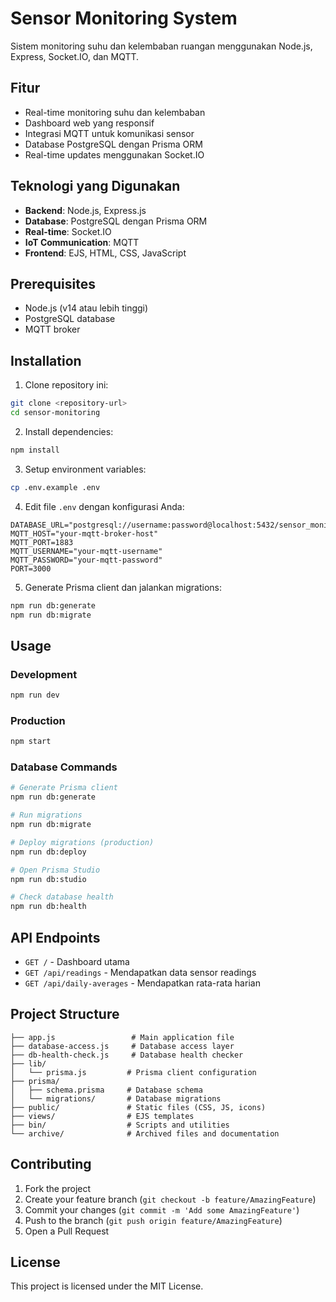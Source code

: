 # Sensor Monitoring System

Sistem monitoring suhu dan kelembaban ruangan menggunakan Node.js, Express, Socket.IO, dan MQTT.

## Fitur

- Real-time monitoring suhu dan kelembaban
- Dashboard web yang responsif
- Integrasi MQTT untuk komunikasi sensor
- Database PostgreSQL dengan Prisma ORM
- Real-time updates menggunakan Socket.IO

## Teknologi yang Digunakan

- **Backend**: Node.js, Express.js
- **Database**: PostgreSQL dengan Prisma ORM
- **Real-time**: Socket.IO
- **IoT Communication**: MQTT
- **Frontend**: EJS, HTML, CSS, JavaScript

## Prerequisites

- Node.js (v14 atau lebih tinggi)
- PostgreSQL database
- MQTT broker

## Installation

1. Clone repository ini:
```bash
git clone <repository-url>
cd sensor-monitoring
```

2. Install dependencies:
```bash
npm install
```

3. Setup environment variables:
```bash
cp .env.example .env
```

4. Edit file `.env` dengan konfigurasi Anda:
```
DATABASE_URL="postgresql://username:password@localhost:5432/sensor_monitoring"
MQTT_HOST="your-mqtt-broker-host"
MQTT_PORT=1883
MQTT_USERNAME="your-mqtt-username"
MQTT_PASSWORD="your-mqtt-password"
PORT=3000
```

5. Generate Prisma client dan jalankan migrations:
```bash
npm run db:generate
npm run db:migrate
```

## Usage

### Development
```bash
npm run dev
```

### Production
```bash
npm start
```

### Database Commands
```bash
# Generate Prisma client
npm run db:generate

# Run migrations
npm run db:migrate

# Deploy migrations (production)
npm run db:deploy

# Open Prisma Studio
npm run db:studio

# Check database health
npm run db:health
```

## API Endpoints

- `GET /` - Dashboard utama
- `GET /api/readings` - Mendapatkan data sensor readings
- `GET /api/daily-averages` - Mendapatkan rata-rata harian

## Project Structure

```
├── app.js                 # Main application file
├── database-access.js     # Database access layer
├── db-health-check.js     # Database health checker
├── lib/
│   └── prisma.js         # Prisma client configuration
├── prisma/
│   ├── schema.prisma     # Database schema
│   └── migrations/       # Database migrations
├── public/               # Static files (CSS, JS, icons)
├── views/                # EJS templates
├── bin/                  # Scripts and utilities
└── archive/              # Archived files and documentation
```

## Contributing

1. Fork the project
2. Create your feature branch (`git checkout -b feature/AmazingFeature`)
3. Commit your changes (`git commit -m 'Add some AmazingFeature'`)
4. Push to the branch (`git push origin feature/AmazingFeature`)
5. Open a Pull Request

## License

This project is licensed under the MIT License.
